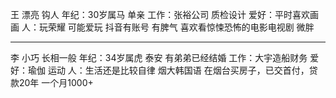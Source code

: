 王
漂亮 钩人
年纪：30岁属马 单亲
工作：张裕公司 质检设计
爱好：平时喜欢画画 
人：玩荣耀 可能爱玩 抖音有账号 有脾气 喜欢看惊悚恐怖的电影电视剧 微胖

---

李
小巧 长相一般
年纪：34岁属虎 泰安 有弟弟已经结婚
工作：大宇造船财务
爱好：瑜伽 运动
人：生活还是比较自律 烟大韩国语
在烟台买房子，已交首付，贷款20年 一个月1000+
